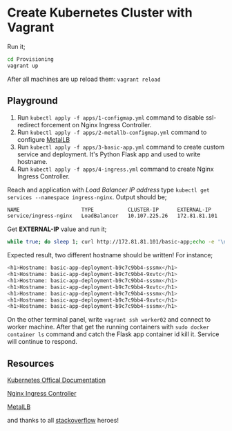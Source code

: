 # Create Kubernetes Cluster with Vagrant

Run it;

```bash
cd Provisioning
vagrant up
```

After all machines are up reload them: `vagrant reload`

## Playground
1) Run `kubectl apply -f apps/1-configmap.yml` command to disable ssl-redirect forcement on Nginx Ingress Controller.
2) Run `kubectl apply -f apps/2-metallb-configmap.yml` command to configure [MetalLB](https://metallb.universe.tf)
3) Run `kubectl apply -f apps/3-basic-app.yml` command to create custom service and deployment. It's Python Flask app and used to write hostname.
4) Run `kubectl apply -f apps/4-ingress.yml` command to create Nginx Ingress Controller.

Reach and application with *Load Balancer IP address* type `kubectl get services --namespace ingress-nginx`. Output should be;

```bash
NAME                    TYPE           CLUSTER-IP      EXTERNAL-IP     PORT(S)                      AGE
service/ingress-nginx   LoadBalancer   10.107.225.26   172.81.81.101   80:32555/TCP,443:30497/TCP   15m
```

Get **EXTERNAL-IP** value and run it;

```bash
while true; do sleep 1; curl http://172.81.81.101/basic-app;echo -e '\n';done
```

Expected result, two different hostname should be written! For instance;

```bash
<h1>Hostname: basic-app-deployment-b9c7c9bb4-sssmx</h1>
<h1>Hostname: basic-app-deployment-b9c7c9bb4-9xvtc</h1>
<h1>Hostname: basic-app-deployment-b9c7c9bb4-sssmx</h1>
<h1>Hostname: basic-app-deployment-b9c7c9bb4-9xvtc</h1>
<h1>Hostname: basic-app-deployment-b9c7c9bb4-sssmx</h1>
<h1>Hostname: basic-app-deployment-b9c7c9bb4-9xvtc</h1>
<h1>Hostname: basic-app-deployment-b9c7c9bb4-sssmx</h1>
```

On the other terminal panel, write `vagrant ssh worker02` and connect to worker machine. After that get the running containers with `sudo docker container ls` command and catch the Flask app container id kill it. Service will continue to respond.

## Resources
[Kubernetes Offical Documentation](https://kubernetes.io/docs/home/)

[Nginx Ingress Controller](https://kubernetes.github.io/ingress-nginx/)

[MetalLB](http://metallb.universe.tf/)

and thanks to all [stackoverflow](http://stackoverflow.com) heroes!
